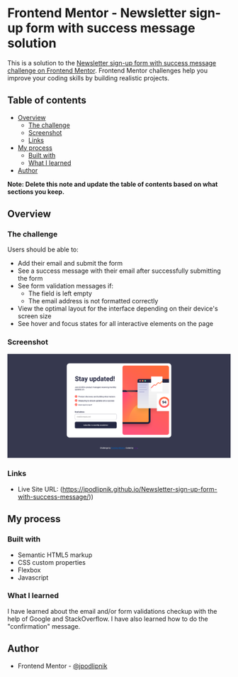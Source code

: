# Frontend Mentor - Newsletter sign-up form with success message solution

This is a solution to the [Newsletter sign-up form with success message challenge on Frontend Mentor](https://www.frontendmentor.io/challenges/newsletter-signup-form-with-success-message-3FC1AZbNrv). Frontend Mentor challenges help you improve your coding skills by building realistic projects.

## Table of contents

- [Overview](#overview)
  - [The challenge](#the-challenge)
  - [Screenshot](#screenshot)
  - [Links](#links)
- [My process](#my-process)
  - [Built with](#built-with)
  - [What I learned](#what-i-learned)
- [Author](#author)

**Note: Delete this note and update the table of contents based on what sections you keep.**

## Overview

### The challenge

Users should be able to:

- Add their email and submit the form
- See a success message with their email after successfully submitting the form
- See form validation messages if:
  - The field is left empty
  - The email address is not formatted correctly
- View the optimal layout for the interface depending on their device's screen size
- See hover and focus states for all interactive elements on the page

### Screenshot

![](./screenshot.png)

### Links

- Live Site URL: (https://jpodlipnik.github.io/Newsletter-sign-up-form-with-success-message/))

## My process

### Built with

- Semantic HTML5 markup
- CSS custom properties
- Flexbox
- Javascript

### What I learned

I have learned about the email and/or form validations checkup with the help of Google and StackOverflow.
I have also learned how to do the "confirmation" message.

## Author

- Frontend Mentor - [@jpodlipnik](https://www.frontendmentor.io/profile/jpodlipnik)
